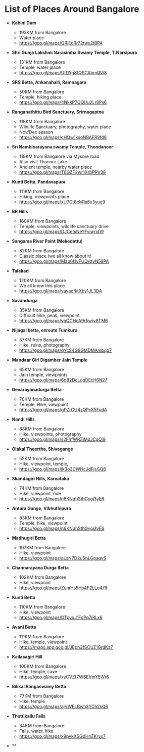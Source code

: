 # List of Places Around Bangalore

- **Kabini Dam**
  - 193KM from Bangalore 
  - Water place
  - https://goo.gl/maps/QRiEcRr72tws2tBPA 

- **Shri Gunja Lakshmi Narasimha Swamy Temple, T.Narsipura**
  - 131KM from Bangalore
  - Temple, water place
  - https://goo.gl/maps/UtDYg8fQSCAbmQVi8 

- **SRS Betta, Ankanahalli, Ramnagara**
  - 50KM from Bangalore
  - Temple, hiking place 
  - https://goo.gl/maps/4NkkP7QQUu2Lr8Ps6 

- **Ranganathittu Bird Sanctuary, Srirnagaptna**
  - 118KM from Bangalore
  - Wildlife Sanctuary, photography, water place
  - Nov/Dec season
  - https://goo.gl/maps/cHQw1ksoNBAFR9fd8 

- **Sri Nambinarayana swamy Temple, Thondanoor**
  - 119KM from Bangalore via Mysore road
  - Also visit Thonnur Lake
  - Ancient temple, nearby water place
  - https://goo.gl/maps/T6GZF2wr1XrbPPV38 

- **Kunti Betta, Pandavapura**
  - 111KM from Bangalore
  - Hiking, viewpoints place
  - https://goo.gl/maps/xU7Gt8cM1a6v3yue9 

- **BR Hills**
  - 160KM from Bangalore
  - Temple, viewpoints, wildlife sanctuary drive
  - https://goo.gl/maps/DJCetsNeYFviwrxD9 

- **Sangama River Point (Mekedattu)**
  - 82KM from Bangalore
  - Classic place (we all know about it)
  - https://goo.gl/maps/Mab6UvFUQvzyN58PA 

- **Talakad**
  - 120KM from Bangalore
  - We all know this place
  - https://goo.gl/maps/yayaefktXby1JL3DA 

- **Savandurga** 
  - 35KM from Bangalore
  - Difficult hike, peak, viewpoint
  - https://goo.gl/maps/yqQCHcA9r5wrv8TM6 

- **Nijagal betta, enroute Tumkuru**
  - 57KM from Bangalore
  - Hike, ruins, photography
  - https://goo.gl/maps/qYcS4G8GMDMAmbqb7 

- **Mandaar Giri Digamber Jain Temple**
  - 65KM from Bangalore
  - Jain temple, viewpoints
  - https://goo.gl/maps/6d82DcLcqDExH6N27 

- **Devarayanadurga Betta**
  - 76KM from Bangalore
  - Temple, Hike, viewpoint
  - https://goo.gl/maps/gPZrCU4zQPcX5FudA 

- **Nandi Hills**
  - 88KM from Bangalore
  - Hike, viewpoints, photography 
  - https://goo.gl/maps/s2FhfWRZiMdJCgQi9

- **Olakal Theertha, Shivagange**
  - 55KM from Bangalore
  - Hike, viewpoint, temple, 
  - https://goo.gl/maps/jk3o3CWHcJdFjsGQ8

- **Skandagiri Hills, Karnataka**
  - 74KM from Bangalore
  - Hike, viewpoint, ride
  - https://goo.gl/maps/n6KNqhSthGygj3yE6
 
- **Antara Gange, Vibhuthipura**
  - 83KM from Bangalore
  - Temple, hike, viewpoint
  - https://goo.gl/maps/n6KNqhSthGygj3yE6
 
- **Madhugiri Betta**
  - 107KM from Bangalore
  - Hike, viewpoint
  - https://goo.gl/maps/aLsN7D2uShLGpaqv5
  
- **Channarayana Durga Betta**
  - 102KM from Bangalore
  - Hike, viewpoint
  - https://goo.gl/maps/ZumHs5HsAF2LLe476

- **Kunti Betta**
  - 110KM from Bangalore
  - Hike, viewpoint
  - https://goo.gl/maps/DTpyoJ1FsPq7iRLx6 

- **Avani Betta**
  - 111KM from Bangalore
  - Hike, temple, viewpoint
  - https://maps.app.goo.gl/JEph3fSCUZ1GrdKz7

- **Kailasagiri Hill**
  - 100KM from Bangalore
  - Hike, temple, cave
  - https://goo.gl/maps/xyCVZf7WSEVmYEWr6
 
- **Bilikal Rangaswamy Betta**
  - 77KM from Bangalore
  - Hike, temple
  - https://goo.gl/maps/ajVWELBwh3YCh2kQ6

- **Thottikallu Falls**
  - 34KM from Bangalore
  - Falls, water, hike 
  - https://goo.gl/maps/x9pvkXSGdHnZKrvx7

- **
